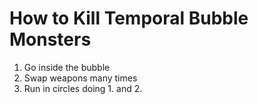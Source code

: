 # How to Kill Temporal Bubble Monsters

1. Go inside the bubble
2. Swap weapons many times
3. Run in circles doing 1. and 2.
